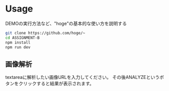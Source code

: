  
# Usage
 
DEMOの実行方法など、"hoge"の基本的な使い方を説明する
 
```bash
git clone https://github.com/hoge/~
cd ASSIGNMENT-B
npm install
npm run dev
```

## 画像解析
textareaに解析したい画像URLを入力してください。
 その後ANALYZEというボタンをクリックすると結果が表示されます。
